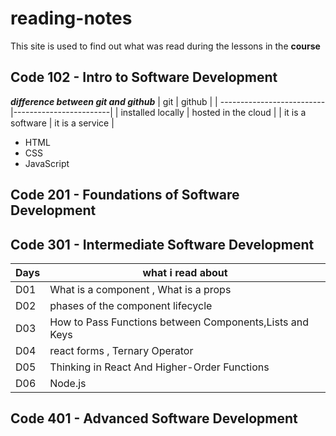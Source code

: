 # reading-notes

This site is used to find out what was read during the lessons in the **course**

## Code 102 - Intro to Software Development
  
  ***difference between git and github***
| git                       | github                 |
| --------------------------|------------------------|
| installed locally         | hosted in the cloud    |
| it is a software          | it is a service        |


- HTML
- CSS
- JavaScript

## Code 201 - Foundations of Software Development
## Code 301 - Intermediate Software Development

| Days  |  what i read about 	                              |    	
|---	  |                                               ---	|	
|  D01 	|  What is a component , What is a props       |   	 	 	
|  D02 	|   phases of the component lifecycle             	|  	 	
|  D03 	|  How to Pass Functions between Components,Lists and Keys   |     	 	
|  D04 	|  react forms , Ternary Operator   |
|  D05 	|  Thinking in React And Higher-Order Functions |
|  D06 	|  Node.js   |


## Code 401 - Advanced Software Development


